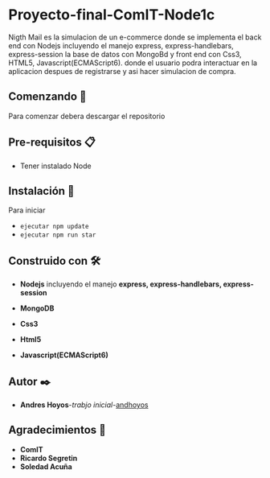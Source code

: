 # Proyecto-final-ComIT-Node1c
Nigth Mail es la simulacion de un e-commerce donde se implementa el back end con Nodejs incluyendo el manejo express, express-handlebars, express-session 
la base de datos con MongoBd y front end con Css3, HTML5, Javascript(ECMAScript6).
donde el usuario podra interactuar en la aplicacion despues de registrarse y asi hacer simulacion de compra.

## Comenzando 🚀
Para comenzar debera descargar el repositorio

## Pre-requisitos 📋
- Tener instalado Node

## Instalación 🔧
Para iniciar 
- `ejecutar npm update`
- `ejecutar npm run star`

## Construido con 🛠️

- **Nodejs** incluyendo el manejo **express, express-handlebars, express-session**

- **MongoDB**

- **Css3**
- **Html5**
- **Javascript(ECMAScript6)**

## Autor ✒️
- **Andres Hoyos**-*trabjo inicial*-[andhoyos](https://github.com/andhoyos)

## Agradecimientos 🎁
- **ComIT** 
- **Ricardo Segretin**
- **Soledad Acuña**
